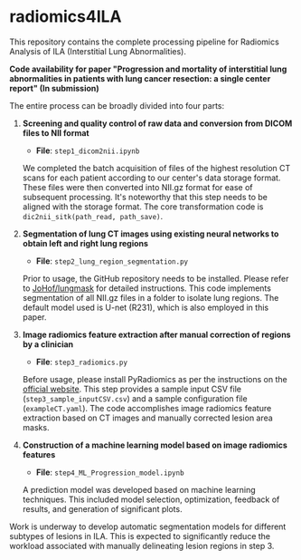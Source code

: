 # radiomics4ILA

This repository contains the complete processing pipeline for Radiomics Analysis of ILA (Interstitial Lung Abnormalities).

**Code availability for paper "Progression and mortality of interstitial lung abnormalities in patients with lung cancer resection: a single center report" (In submission)**

The entire process can be broadly divided into four parts:

1. **Screening and quality control of raw data and conversion from DICOM files to NII format**

    - **File**: `step1_dicom2nii.ipynb`
    
    We completed the batch acquisition of files of the highest resolution CT scans for each patient according to our center's data storage format. These files were then converted into NII.gz format for ease of subsequent processing. It's noteworthy that this step needs to be aligned with the storage format. The core transformation code is `dic2nii_sitk(path_read, path_save)`.

2. **Segmentation of lung CT images using existing neural networks to obtain left and right lung regions**

    - **File**: `step2_lung_region_segmentation.py`
    
    Prior to usage, the GitHub repository needs to be installed. Please refer to [JoHof/lungmask](https://github.com/JoHof/lungmask) for detailed instructions. This code implements segmentation of all NII.gz files in a folder to isolate lung regions. The default model used is U-net (R231), which is also employed in this paper.

3. **Image radiomics feature extraction after manual correction of regions by a clinician**

    - **File**: `step3_radiomics.py`
    
    Before usage, please install PyRadiomics as per the instructions on the [official website](https://pyradiomics.readthedocs.io/en/latest/installation.html). This step provides a sample input CSV file (`step3_sample_inputCSV.csv`) and a sample configuration file (`exampleCT.yaml`). The code accomplishes image radiomics feature extraction based on CT images and manually corrected lesion area masks.

4. **Construction of a machine learning model based on image radiomics features**

    - **File**: `step4_ML_Progression_model.ipynb`
    
    A prediction model was developed based on machine learning techniques. This included model selection, optimization, feedback of results, and generation of significant plots.

Work is underway to develop automatic segmentation models for different subtypes of lesions in ILA. This is expected to significantly reduce the workload associated with manually delineating lesion regions in step 3.
